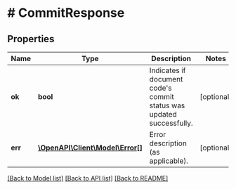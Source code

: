 # # CommitResponse

## Properties

Name | Type | Description | Notes
------------ | ------------- | ------------- | -------------
**ok** | **bool** | Indicates if document code&#39;s commit status was updated successfully. | [optional]
**err** | [**\OpenAPI\Client\Model\Error[]**](Error.md) | Error description (as applicable). | [optional]

[[Back to Model list]](../../README.md#models) [[Back to API list]](../../README.md#endpoints) [[Back to README]](../../README.md)
